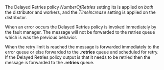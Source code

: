 The Delayed Retries policy *NumberOfRetries* setting its is applied on *both* the distributor and workers, and the *TimeIncrease* setting is applied on the distributor.

When an error occurs the Delayed Retries policy is invoked immediately by the fault manager. The message will not be forwarded to the retries queue which is was the previous behavior.

When the retry limit is reached the message is  forwarded immediately to the error queue or else forwarded to the **.retries** queue and scheduled for retry. If the Delayed Retries policy output is that it needs to be retried then the message is forwarded to the **.retries** queue.

